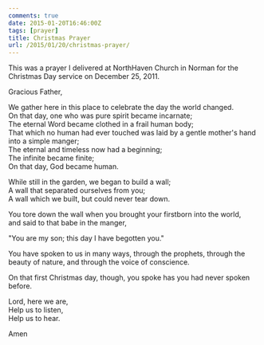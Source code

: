 ```yaml
---
comments: true
date: 2015-01-20T16:46:00Z
tags: [prayer]
title: Christmas Prayer
url: /2015/01/20/christmas-prayer/
---
```


This was a prayer I delivered at NorthHaven Church in Norman for the Christmas Day service on December 25, 2011. 

Gracious Father,

We gather here in this place to celebrate the day the world changed.  
On that day, one who was pure spirit became incarnate;  
The eternal Word became clothed in a frail human body;  
That which no human had ever touched was laid by a gentle mother's hand into a simple manger;  
The eternal and timeless now had a beginning;  
The infinite became finite;  
On that day, God became human.

While still in the garden, we began to build a wall;  
A wall that separated ourselves from you;  
A wall which we built, but could never tear down.  

You tore down the wall when you brought your firstborn into the world,  
and said to that babe in the manger,  

"You are my son; this day I have begotten you."

You have spoken to us in many ways, through the prophets, through the beauty of nature, and through the voice of conscience.

On that first Christmas day, though, you spoke has you had never spoken before.

Lord, here we are,  
Help us to listen,  
Help us to hear.

Amen
